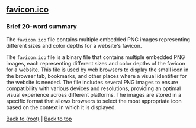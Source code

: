 ## [favicon.ico](favicon.ico)

### Brief 20-word summary
The `favicon.ico` file contains multiple embedded PNG images representing different sizes and color depths for a website's favicon.

The `favicon.ico` file is a binary file that contains multiple embedded PNG images, each representing different sizes and color depths of the favicon for a website. This file is used by web browsers to display the small icon in the browser tab, bookmarks, and other places where a visual identifier for the website is needed. The file includes several PNG images to ensure compatibility with various devices and resolutions, providing an optimal visual experience across different platforms. The images are stored in a specific format that allows browsers to select the most appropriate icon based on the context in which it is displayed.

[Back to (root)](#root) | [Back to top](#table-of-contents)

